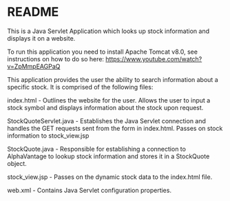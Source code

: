 # README
This is a Java Servlet Application which looks up stock information and displays it on a website. 

To run this application you need to install Apache Tomcat v8.0, see instructions on how to do so here: https://www.youtube.com/watch?v=ZpMmpEAGPaQ

This application provides the user the ability to search information about a specific stock. It is comprised of the following files:

index.html - Outlines the website for the user. Allows the user to input a stock symbol and displays information about the stock upon request.

StockQuoteServlet.java - Establishes the Java Servlet connection and handles the GET requests sent from the form in index.html. Passes on stock information to stock_view.jsp

StockQuote.java - Responsible for establishing a connection to AlphaVantage to lookup stock information and stores it in a StockQuote object.

stock_view.jsp - Passes on the dynamic stock data to the index.html file.

web.xml - Contains Java Servlet configuration properties.

